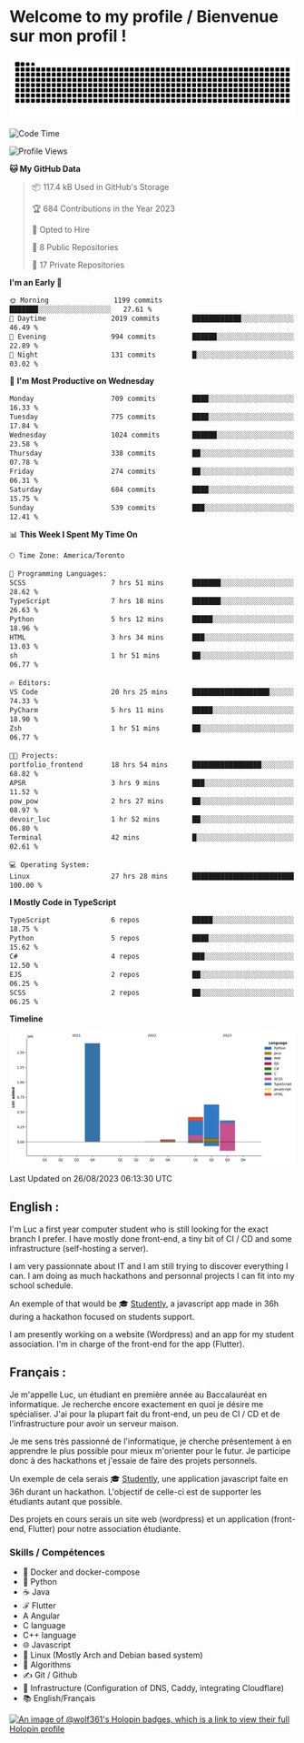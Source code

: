 # Welcome to my profile / Bienvenue sur mon profil !

![snake gif](https://github.com/wolf-361/wolf-361/blob/output/github-contribution-grid-snake.svg)

<!--START_SECTION:waka-->
![Code Time](http://img.shields.io/badge/Code%20Time-290%20hrs%2029%20mins-blue)

![Profile Views](http://img.shields.io/badge/Profile%20Views-0-blue)

**🐱 My GitHub Data** 

> 📦 117.4 kB Used in GitHub's Storage 
 > 
> 🏆 684 Contributions in the Year 2023
 > 
> 💼 Opted to Hire
 > 
> 📜 8 Public Repositories 
 > 
> 🔑 17 Private Repositories 
 > 
**I'm an Early 🐤** 

```text
🌞 Morning                1199 commits        ███████░░░░░░░░░░░░░░░░░░   27.61 % 
🌆 Daytime                2019 commits        ████████████░░░░░░░░░░░░░   46.49 % 
🌃 Evening                994 commits         ██████░░░░░░░░░░░░░░░░░░░   22.89 % 
🌙 Night                  131 commits         █░░░░░░░░░░░░░░░░░░░░░░░░   03.02 % 
```
📅 **I'm Most Productive on Wednesday** 

```text
Monday                   709 commits         ████░░░░░░░░░░░░░░░░░░░░░   16.33 % 
Tuesday                  775 commits         ████░░░░░░░░░░░░░░░░░░░░░   17.84 % 
Wednesday                1024 commits        ██████░░░░░░░░░░░░░░░░░░░   23.58 % 
Thursday                 338 commits         ██░░░░░░░░░░░░░░░░░░░░░░░   07.78 % 
Friday                   274 commits         ██░░░░░░░░░░░░░░░░░░░░░░░   06.31 % 
Saturday                 684 commits         ████░░░░░░░░░░░░░░░░░░░░░   15.75 % 
Sunday                   539 commits         ███░░░░░░░░░░░░░░░░░░░░░░   12.41 % 
```


📊 **This Week I Spent My Time On** 

```text
🕑︎ Time Zone: America/Toronto

💬 Programming Languages: 
SCSS                     7 hrs 51 mins       ███████░░░░░░░░░░░░░░░░░░   28.62 % 
TypeScript               7 hrs 18 mins       ███████░░░░░░░░░░░░░░░░░░   26.63 % 
Python                   5 hrs 12 mins       █████░░░░░░░░░░░░░░░░░░░░   18.96 % 
HTML                     3 hrs 34 mins       ███░░░░░░░░░░░░░░░░░░░░░░   13.03 % 
sh                       1 hr 51 mins        ██░░░░░░░░░░░░░░░░░░░░░░░   06.77 % 

🔥 Editors: 
VS Code                  20 hrs 25 mins      ███████████████████░░░░░░   74.33 % 
PyCharm                  5 hrs 11 mins       █████░░░░░░░░░░░░░░░░░░░░   18.90 % 
Zsh                      1 hr 51 mins        ██░░░░░░░░░░░░░░░░░░░░░░░   06.77 % 

🐱‍💻 Projects: 
portfolio_frontend       18 hrs 54 mins      █████████████████░░░░░░░░   68.82 % 
APSR                     3 hrs 9 mins        ███░░░░░░░░░░░░░░░░░░░░░░   11.52 % 
pow_pow                  2 hrs 27 mins       ██░░░░░░░░░░░░░░░░░░░░░░░   08.97 % 
devoir_luc               1 hr 52 mins        ██░░░░░░░░░░░░░░░░░░░░░░░   06.80 % 
Terminal                 42 mins             █░░░░░░░░░░░░░░░░░░░░░░░░   02.61 % 

💻 Operating System: 
Linux                    27 hrs 28 mins      █████████████████████████   100.00 % 
```

**I Mostly Code in TypeScript** 

```text
TypeScript               6 repos             █████░░░░░░░░░░░░░░░░░░░░   18.75 % 
Python                   5 repos             ████░░░░░░░░░░░░░░░░░░░░░   15.62 % 
C#                       4 repos             ███░░░░░░░░░░░░░░░░░░░░░░   12.50 % 
EJS                      2 repos             ██░░░░░░░░░░░░░░░░░░░░░░░   06.25 % 
SCSS                     2 repos             ██░░░░░░░░░░░░░░░░░░░░░░░   06.25 % 
```



**Timeline**

![Lines of Code chart](https://raw.githubusercontent.com/wolf-361/wolf-361/main/assets/bar_graph.png)


 Last Updated on 26/08/2023 06:13:30 UTC
<!--END_SECTION:waka-->

## English : 

I'm Luc a first year computer student who is still looking for the exact branch I prefer. I have mostly done front-end, a tiny bit of CI / CD and some infrastructure (self-hosting a server).

I am very passionnate about IT and I am still trying to discover everything I can. I am doing as much hackathons and personnal projects I can fit into my school schedule.

An exemple of that would be 🎓 [Studently](https://github.com/wolf-361/Studently-CodeJam12), a javascript app made in 36h during a hackathon focused on students support.

I am presently working on a website (Wordpress) and an app for my student association. I'm in charge of the front-end for the app (Flutter).

## Français :

Je m'appelle Luc, un étudiant en première année au Baccalauréat en informatique. Je recherche encore exactement en quoi je désire me spécialiser. J'ai pour la plupart fait du front-end, un peu de CI / CD et de l'infrastructure pour avoir un serveur maison.

Je me sens très passionné de l'informatique, je cherche présentement à en apprendre le plus possible pour mieux m'orienter pour le futur. Je participe donc à des hackathons et j'essaie de faire des projets personnels.

Un exemple de cela serais 🎓 [Studently](https://github.com/wolf-361/Studently-CodeJam12), une application javascript faite en 36h durant un hackathon. L'objectif de celle-ci est de supporter les étudiants autant que possible.

Des projets en cours serais un site web (wordpress) et un application (front-end, Flutter) pour notre association étudiante.

###  Skills / Compétences

* 🐋 Docker and docker-compose
* 🐍 Python
* ☕ Java
* ℱ Flutter
* A Angular
* C language
* C++ language
* 🌐 Javascript
* 🐧 Linux (Mostly Arch and Debian based system)
* 🧩 Algorithms
* ✍️ Git / Github
* 📜 Infrastructure (Configuration of DNS, Caddy, integrating Cloudflare)
* 📚 English/Français

[![An image of @wolf361's Holopin badges, which is a link to view their full Holopin profile](https://holopin.me/wolf361)](https://holopin.io/@wolf361)


